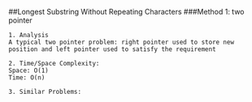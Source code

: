 ##Longest Substring Without Repeating Characters
###Method 1: two pointer
```
1. Analysis
A typical two pointer problem: right pointer used to store new position and left pointer used to satisfy the requirement

2. Time/Space Complexity:
Space: O(1)
Time: O(n)

3. Similar Problems:
```
